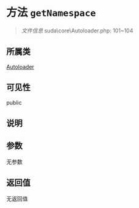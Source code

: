# 方法 `getNamespace`

> *文件信息* suda\core\Autoloader.php: 101~104

## 所属类 

[Autoloader](../Autoloader.md)

## 可见性

public

## 说明



## 参数


无参数


## 返回值

无返回值
